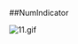 ##NumIndicator

![11.gif](http://upload-images.jianshu.io/upload_images/1179815-38920a34e0cddf77.gif?imageMogr2/auto-orient/strip)
